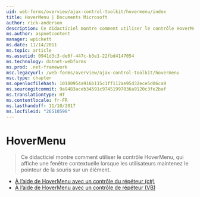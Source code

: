 ```yaml
---
uid: web-forms/overview/ajax-control-toolkit/hovermenu/index
title: HoverMenu | Documents Microsoft
author: rick-anderson
description: Ce didacticiel montre comment utiliser le contrôle HoverMenu, qui affiche une fenêtre contextuelle lorsque les utilisateurs maintenez le pointeur de la souris sur un élément.
ms.author: aspnetcontent
manager: wpickett
ms.date: 11/14/2011
ms.topic: article
ms.assetid: 0941d3c3-de6f-447c-b3e1-22fbd4147054
ms.technology: dotnet-webforms
ms.prod: .net-framework
msc.legacyurl: /web-forms/overview/ajax-control-toolkit/hovermenu
msc.type: chapter
ms.openlocfilehash: 10100954a916b115c1ff112ae95d32ece5d06ca9
ms.sourcegitcommit: 9a9483aceb34591c97451997036a9120c3fe2baf
ms.translationtype: HT
ms.contentlocale: fr-FR
ms.lasthandoff: 11/10/2017
ms.locfileid: "26510598"
---
```

<a name="hovermenu"></a>HoverMenu
====================
> Ce didacticiel montre comment utiliser le contrôle HoverMenu, qui affiche une fenêtre contextuelle lorsque les utilisateurs maintenez le pointeur de la souris sur un élément.


- [À l’aide de HoverMenu avec un contrôle du répéteur (c#)](using-hovermenu-with-a-repeater-control-cs.md)
- [À l’aide de HoverMenu avec un contrôle de répéteur (VB)](using-hovermenu-with-a-repeater-control-vb.md)

